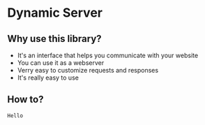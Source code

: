 # Dynamic Server

## Why use this library?
- It's an interface that helps you communicate with your website
- You can use it as a webserver
- Verry easy to customize requests and responses
- It's really easy to use

## How to?
```
Hello
```
